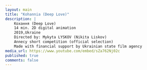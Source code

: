 ```yaml
---
layout: main
title: "Kohannia (Deep Love)"
description: |
    Кохання (Deep Love) 
    14 min. 2D digital animation
    2019,Ukraine
    Directed by: Mykyta LYSKOV (Nikita Liskov)
    Annecy short competition (official selection)
    Made with financial support by Ukrainian state film agency
media_url: https://www.youtube.com/embed/sZa762Nj02c
published: true
comments: false
---
```

